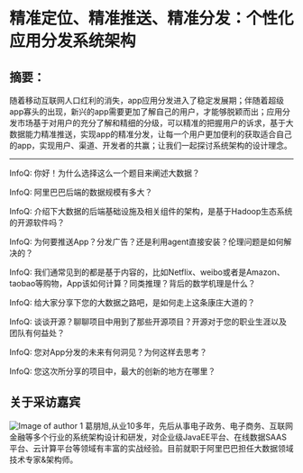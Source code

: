 # 精准定位、精准推送、精准分发：个性化应用分发系统架构

## 摘要：

随着移动互联网人口红利的消失，app应用分发进入了稳定发展期；伴随着超级app寡头的出现，新兴的app需要更加了解自己的用户，才能够脱颖而出；应用分发市场基于对用户的充分了解和精细的分级，可以精准的把握用户的诉求，基于大数据能力精准推送，实现app的精准分发，让每一个用户更加便利的获取适合自己的app，实现用户、渠道、开发者的共赢；让我们一起探讨系统架构的设计理念。

--------------------------------------------------


InfoQ: 你好！为什么选择这么一个题目来阐述大数据？

>


InfoQ: 阿里巴巴后端的数据规模有多大？

>



InfoQ: 介绍下大数据的后端基础设施及相关组件的架构，是基于Hadoop生态系统的开源软件吗？

>




InfoQ: 为何要推送App？分发广告？还是利用agent直接安装？伦理问题是如何解决的？

>


InfoQ: 我们通常见到的都是基于内容的，比如Netflix、weibo或者是Amazon、taobao等购物，App该如何计算？同类推理？背后的数学机理是什么？

>


InfoQ: 给大家分享下您的大数据之路吧，是如何走上这条康庄大道的？

>

InfoQ: 谈谈开源？聊聊项目中用到了那些开源项目？开源对于您的职业生涯以及团队有何益处？

>


InfoQ: 您对App分发的未来有何洞见？为何这样去思考？
>


InfoQ: 您这次所分享的项目中，最大的创新的地方在哪里？
>





## 关于采访嘉宾
![Image of author 1](http://bj2016.archsummit.com/sites/default/files/styles/img-single-track/public/320阿里－葛朋旭.jpg?itok=2mHUGwJ5) 葛朋旭,从业10多年，先后从事电子政务、电子商务、互联网金融等多个行业的系统架构设计和研发，对企业级JavaEE平台、在线数据SAAS平台、云计算平台等领域有丰富的实战经验。目前就职于阿里巴巴担任大数据领域技术专家&架构师。
